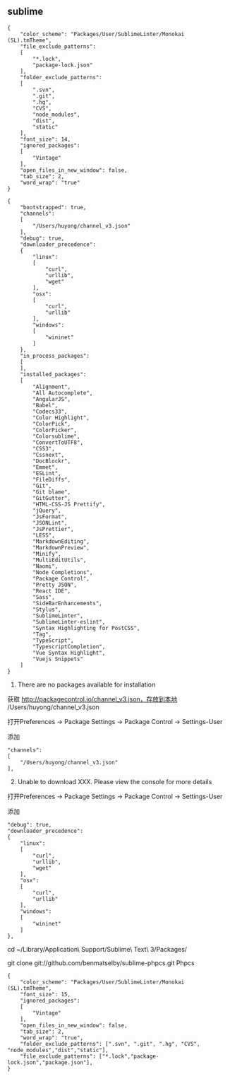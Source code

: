 ## sublime

```
{
	"color_scheme": "Packages/User/SublimeLinter/Monokai (SL).tmTheme",
	"file_exclude_patterns":
	[
		"*.lock",
		"package-lock.json"
	],
	"folder_exclude_patterns":
	[
		".svn",
		".git",
		".hg",
		"CVS",
		"node_modules",
		"dist",
		"static"
	],
	"font_size": 14,
	"ignored_packages":
	[
		"Vintage"
	],
	"open_files_in_new_window": false,
	"tab_size": 2,
	"word_wrap": "true"
}

```

```
{
	"bootstrapped": true,
	"channels":
	[
		"/Users/huyong/channel_v3.json"
	],
	"debug": true,
	"downloader_precedence":
	{
		"linux":
		[
			"curl",
			"urllib",
			"wget"
		],
		"osx":
		[
			"curl",
			"urllib"
		],
		"windows":
		[
			"wininet"
		]
	},
	"in_process_packages":
	[
	],
	"installed_packages":
	[
		"Alignment",
		"All Autocomplete",
		"AngularJS",
		"Babel",
		"Codecs33",
		"Color Highlight",
		"ColorPick",
		"ColorPicker",
		"Colorsublime",
		"ConvertToUTF8",
		"CSS3",
		"Cssnext",
		"DocBlockr",
		"Emmet",
		"ESLint",
		"FileDiffs",
		"Git",
		"Git blame",
		"GitGutter",
		"HTML-CSS-JS Prettify",
		"jQuery",
		"JsFormat",
		"JSONLint",
		"JsPrettier",
		"LESS",
		"MarkdownEditing",
		"MarkdownPreview",
		"Minify",
		"MultiEditUtils",
		"Naomi",
		"Node Completions",
		"Package Control",
		"Pretty JSON",
		"React IDE",
		"Sass",
		"SideBarEnhancements",
		"Stylus",
		"SublimeLinter",
		"SublimeLinter-eslint",
		"Syntax Highlighting for PostCSS",
		"Tag",
		"TypeScript",
		"TypescriptCompletion",
		"Vue Syntax Highlight",
		"Vuejs Snippets"
	]
}

```


1. There are no packages available for installation

获取 http://packagecontrol.io/channel_v3.json，存放到本地 /Users/huyong/channel_v3.json

打开Preferences -> Package Settings -> Package Control -> Settings-User

添加

	"channels":
	[
		"/Users/huyong/channel_v3.json"
	],


2. Unable to download XXX. Please view the console for more details

打开Preferences -> Package Settings -> Package Control -> Settings-User

添加

	"debug": true,
	"downloader_precedence":
	{
		"linux":
		[
			"curl",
			"urllib",
			"wget"
		],
		"osx":
		[
			"curl",
			"urllib"
		],
		"windows":
		[
			"wininet"
		]
	},


cd ~/Library/Application\ Support/Sublime\ Text\ 3/Packages/

git clone git://github.com/benmatselby/sublime-phpcs.git Phpcs




	{
		"color_scheme": "Packages/User/SublimeLinter/Monokai (SL).tmTheme",
		"font_size": 15,
		"ignored_packages":
		[
			"Vintage"
		],
		"open_files_in_new_window": false,
		"tab_size": 2,
		"word_wrap": "true",
		"folder_exclude_patterns": [".svn", ".git", ".hg", "CVS", "node_modules","dist","static"],
		"file_exclude_patterns": ["*.lock","package-lock.json","package.json"],
	}























